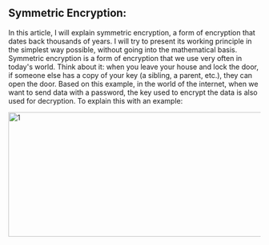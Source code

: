 ## Symmetric Encryption:
In this article, I will explain symmetric encryption, a form of encryption that dates back thousands of years. I will try to present its working principle in the simplest way possible, without going into the mathematical basis. Symmetric encryption is a form of encryption that we use very often in today's world. Think about it: when you leave your house and lock the door, if someone else has a copy of your key (a sibling, a parent, etc.), they can open the door. Based on this example, in the world of the internet, when we want to send data with a password, the key used to encrypt the data is also used for decryption. To explain this with an example:

<img width="513" height="248" alt="1" src="https://github.com/user-attachments/assets/8a8316f9-56ec-4bfe-992f-b6872c3bad35" />

